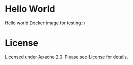 # Hello World

Hello world Docker image for testing :)

# License

Licensed under Apache 2.0. Please see [License](LICENSE) for details.
